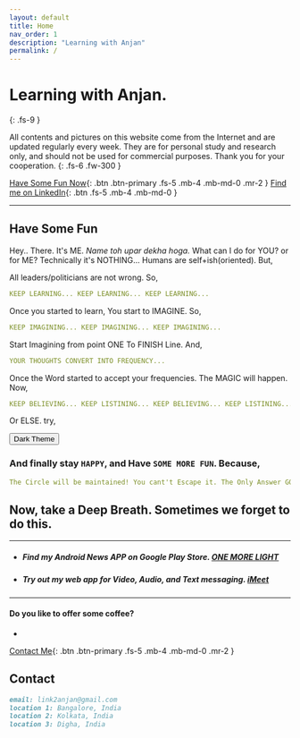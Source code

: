 ```yaml
---
layout: default
title: Home
nav_order: 1
description: "Learning with Anjan"
permalink: /
---
```


# Learning with Anjan.
{: .fs-9 }

All contents and pictures on this website come from the Internet and are updated regularly every week. They are for personal study and research only, and should not be used for commercial purposes. Thank you for your cooperation. 
{: .fs-6 .fw-300 }

[Have Some Fun Now](#have-some-fun){: .btn .btn-primary .fs-5 .mb-4 .mb-md-0 .mr-2 } [Find me on LinkedIn](https://www.linkedin.com/in/link2anjan/){: .btn .fs-5 .mb-4 .mb-md-0 }

---

## Have Some Fun

Hey.. There. It's ME. *Name toh upar dekha hoga.* What can I do for YOU? or for ME? Technically it's NOTHING... Humans are self+ish(oriented). But,

All leaders/politicians are not wrong. So,

```yaml
KEEP LEARNING... KEEP LEARNING... KEEP LEARNING...
```

Once you started to learn, You start to IMAGINE. So, 

```yaml
KEEP IMAGINING... KEEP IMAGINING... KEEP IMAGINING...
```

Start Imagining from point ONE To FINISH Line. And,

```yaml
YOUR THOUGHTS CONVERT INTO FREQUENCY... 
```

Once the Word started to accept your frequencies. The MAGIC will happen. Now,

```yaml
KEEP BELIEVING... KEEP LISTINING... KEEP BELIEVING... KEEP LISTINING...   
```

Or ELSE. try,

<button class="btn js-toggle-dark-mode btn-primary">Dark Theme</button>

<script>
const toggleDarkMode = document.querySelector('.js-toggle-dark-mode');

    var allcookies = document.cookie;
    cookiearray = allcookies.split(';');
    for(var i=0; i<cookiearray.length; i++) {
        var name = cookiearray[i].split('=')[0];
        var value = cookiearray[i].split('=')[1];
        if(name.trim() == 'theme'){
            if(value.trim() == "dark"){
                toggleDarkMode.textContent = 'Light Theme';
            }else{
                toggleDarkMode.textContent = 'Dark Theme';
            }
            break;
        }
    }

jtd.addEvent(toggleDarkMode, 'click', function(){
  if (jtd.getTheme() === 'dark') {
    jtd.setTheme('light');
    document.cookie = 'theme=' + 'light';
    toggleDarkMode.textContent = 'Dark Theme';
  } else {
    jtd.setTheme('dark');
    document.cookie = 'theme=' + 'dark';
    toggleDarkMode.textContent = 'Light Theme';
  }
});
</script>

### And finally stay `HAPPY`, and Have `SOME MORE FUN`.   Because,

```yaml
The Circle will be maintained! You cant't Escape it. The Only Answer GOD Knows OR made by someone. 
```

## Now, take a Deep Breath. Sometimes we forget to do this.
---

* ##### Find my Android News APP on Google Play Store. [ONE MORE LIGHT](https://play.google.com/store/apps/details?id=io.oneMoreLightOpen.starter)

* ##### Try out my web app for Video, Audio, and Text messaging. [iMeet](https://github.com/link2anjan/iMeet/blob/main/README.md) 
---
#### Do you like to offer some coffee? 
* 
[Contact Me](#contact){: .btn .btn-primary .fs-5 .mb-4 .mb-md-0 .mr-2 }

## Contact
```markdown
email: link2anjan@gmail.com
location 1: Bangalore, India
location 2: Kolkata, India
location 3: Digha, India
```
